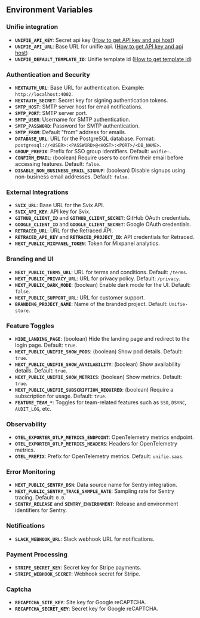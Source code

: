 ## Environment Variables

### Unifie integration

- **`UNIFIE_API_KEY`**: Secret api key ([How to get API key and api host](https://www.unifie.cloud/doc/docs/api-v1/#how-to-get-api-key))
- **`UNIFIE_API_URL`**: Base URL for unifie api. ([How to get API key and api host](https://www.unifie.cloud/doc/docs/api-v1/#how-to-get-api-key))
- **`UNIFIE_DEFAULT_TEMPLATE_ID`**: Unifie template id ([How to get template id](https://www.unifie.cloud/doc/docs/User-Guide/templates/#how-to-get-template-id))

### Authentication and Security

- **`NEXTAUTH_URL`**: Base URL for authentication. Example: `http://localhost:4002`.
- **`NEXTAUTH_SECRET`**: Secret key for signing authentication tokens.
- **`SMTP_HOST`**: SMTP server host for email notifications.
- **`SMTP_PORT`**: SMTP server port.
- **`SMTP_USER`**: Username for SMTP authentication.
- **`SMTP_PASSWORD`**: Password for SMTP authentication.
- **`SMTP_FROM`**: Default "from" address for emails.
- **`DATABASE_URL`**: URL for the PostgreSQL database. Format: `postgresql://<USER>:<PASSWORD>@<HOST>:<PORT>/<DB_NAME>`.
- **`GROUP_PREFIX`**: Prefix for SSO group identifiers. Default: `unifie-`.
- **`CONFIRM_EMAIL`**: (boolean) Require users to confirm their email before accessing features. Default: `false`.
- **`DISABLE_NON_BUSINESS_EMAIL_SIGNUP`**: (boolean) Disable signups using non-business email addresses. Default: `false`.

### External Integrations

- **`SVIX_URL`**: Base URL for the Svix API.
- **`SVIX_API_KEY`**: API key for Svix.
- **`GITHUB_CLIENT_ID`** and **`GITHUB_CLIENT_SECRET`**: GitHub OAuth credentials.
- **`GOOGLE_CLIENT_ID`** and **`GOOGLE_CLIENT_SECRET`**: Google OAuth credentials.
- **`RETRACED_URL`**: URL for the Retraced API.
- **`RETRACED_API_KEY`** and **`RETRACED_PROJECT_ID`**: API credentials for Retraced.
- **`NEXT_PUBLIC_MIXPANEL_TOKEN`**: Token for Mixpanel analytics.

### Branding and UI

- **`NEXT_PUBLIC_TERMS_URL`**: URL for terms and conditions. Default: `/terms`.
- **`NEXT_PUBLIC_PRIVACY_URL`**: URL for privacy policy. Default: `/privacy`.
- **`NEXT_PUBLIC_DARK_MODE`**: (boolean) Enable dark mode for the UI. Default: `false`.
- **`NEXT_PUBLIC_SUPPORT_URL`**: URL for customer support.
- **`BRANDING_PROJECT_NAME`**: Name of the branded project. Default: `Unifie-store`.

### Feature Toggles

- **`HIDE_LANDING_PAGE`**: (boolean) Hide the landing page and redirect to the login page. Default: `true`.
- **`NEXT_PUBLIC_UNIFIE_SHOW_PODS`**: (boolean) Show pod details. Default: `true`.
- **`NEXT_PUBLIC_UNIFIE_SHOW_AVAILABILITY`**: (boolean) Show availability details. Default: `true`.
- **`NEXT_PUBLIC_UNIFIE_SHOW_METRICS`**: (boolean) Show metrics. Default: `true`.
- **`NEXT_PUBLIC_UNIFIE_SUBSCRIPTION_REQUIRED`**: (boolean) Require a subscription for usage. Default: `true`.
- **`FEATURE_TEAM_*`**: Toggles for team-related features such as `SSO`, `DSYNC`, `AUDIT_LOG`, etc.

### Observability

- **`OTEL_EXPORTER_OTLP_METRICS_ENDPOINT`**: OpenTelemetry metrics endpoint.
- **`OTEL_EXPORTER_OTLP_METRICS_HEADERS`**: Headers for OpenTelemetry metrics.
- **`OTEL_PREFIX`**: Prefix for OpenTelemetry metrics. Default: `unifie.saas`.

### Error Monitoring

- **`NEXT_PUBLIC_SENTRY_DSN`**: Data source name for Sentry integration.
- **`NEXT_PUBLIC_SENTRY_TRACE_SAMPLE_RATE`**: Sampling rate for Sentry tracing. Default: `0.0`.
- **`SENTRY_RELEASE`** and **`SENTRY_ENVIRONMENT`**: Release and environment identifiers for Sentry.

### Notifications

- **`SLACK_WEBHOOK_URL`**: Slack webhook URL for notifications.

### Payment Processing

- **`STRIPE_SECRET_KEY`**: Secret key for Stripe payments.
- **`STRIPE_WEBHOOK_SECRET`**: Webhook secret for Stripe.

### Captcha

- **`RECAPTCHA_SITE_KEY`**: Site key for Google reCAPTCHA.
- **`RECAPTCHA_SECRET_KEY`**: Secret key for Google reCAPTCHA.
